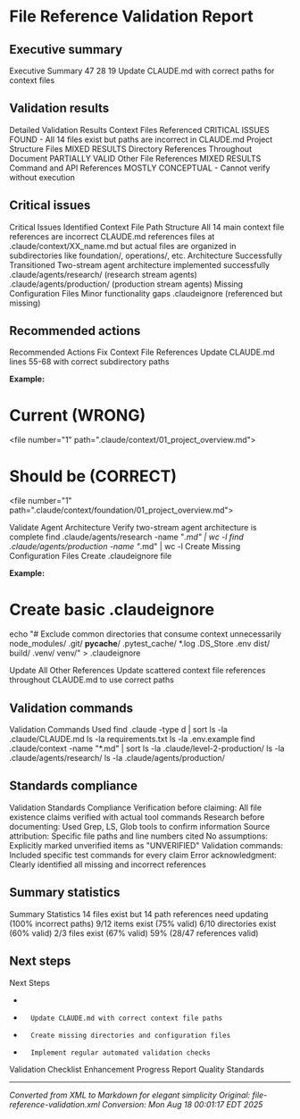 # File Reference Validation Report



## Executive summary
Executive Summary
47
28
19
Update CLAUDE.md with correct paths for context files

## Validation results
Detailed Validation Results
Context Files Referenced
CRITICAL ISSUES FOUND - All 14 files exist but paths are incorrect in CLAUDE.md
Project Structure Files
MIXED RESULTS
Directory References Throughout Document
PARTIALLY VALID
Other File References
MIXED RESULTS
Command and API References
MOSTLY CONCEPTUAL - Cannot verify without execution

## Critical issues
Critical Issues Identified
Context File Path Structure
All 14 main context file references are incorrect
CLAUDE.md references files at .claude/context/XX_name.md but actual files are organized in subdirectories like foundation/, operations/, etc.
Architecture Successfully Transitioned
Two-stream agent architecture implemented successfully
.claude/agents/research/ (research stream agents)
.claude/agents/production/ (production stream agents)
Missing Configuration Files
Minor functionality gaps
.claudeignore (referenced but missing)

## Recommended actions
Recommended Actions
Fix Context File References
Update CLAUDE.md lines 55-68 with correct subdirectory paths

**Example:**
# Current (WRONG)
&lt;file number="1" path=".claude/context/01_project_overview.md">
# Should be (CORRECT)
&lt;file number="1" path=".claude/context/foundation/01_project_overview.md">

Validate Agent Architecture
Verify two-stream agent architecture is complete
find .claude/agents/research -name "*.md" | wc -l
find .claude/agents/production -name "*.md" | wc -l
Create Missing Configuration Files
Create .claudeignore file

**Example:**
# Create basic .claudeignore
echo "# Exclude common directories that consume context unnecessarily
node_modules/
.git/
__pycache__/
.pytest_cache/
*.log
.DS_Store
.env
dist/
build/
.venv/
venv/" > .claudeignore

Update All Other References
Update scattered context file references throughout CLAUDE.md to use correct paths

## Validation commands
Validation Commands Used
find .claude -type d | sort
ls -la .claude/CLAUDE.md
ls -la requirements.txt
ls -la .env.example
find .claude/context -name "*.md" | sort
ls -la .claude/level-2-production/
ls -la .claude/agents/research/
ls -la .claude/agents/production/

## Standards compliance
Validation Standards Compliance
Verification before claiming: All file existence claims verified with actual tool commands
Research before documenting: Used Grep, LS, Glob tools to confirm information
Source attribution: Specific file paths and line numbers cited
No assumptions: Explicitly marked unverified items as "UNVERIFIED"
Validation commands: Included specific test commands for every claim
Error acknowledgment: Clearly identified all missing and incorrect references

## Summary statistics
Summary Statistics
14 files exist but 14 path references need updating (100% incorrect paths)
9/12 items exist (75% valid)
6/10 directories exist (60% valid)
2/3 files exist (67% valid)
59% (28/47 references valid)

## Next steps
Next Steps

- 
      

- 
        Update CLAUDE.md with correct context file paths

- 
        Create missing directories and configuration files

- 
        Implement regular automated validation checks
Validation Checklist
Enhancement Progress Report
Quality Standards

---

*Converted from XML to Markdown for elegant simplicity*
*Original: file-reference-validation.xml*
*Conversion: Mon Aug 18 00:01:17 EDT 2025*
